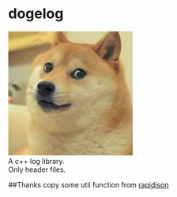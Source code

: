 # dogelog
![icond](./iconv.jpg)  
A c++ log library.  
Only header files.

##Thanks
copy some util function from [rapidjson](https://github.com/miloyip/rapidjson)

